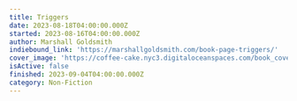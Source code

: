 ```yaml
---
title: Triggers
date: 2023-08-18T04:00:00.000Z
started: 2023-08-16T04:00:00.000Z
author: Marshall Goldsmith
indiebound_link: 'https://marshallgoldsmith.com/book-page-triggers/'
cover_image: 'https://coffee-cake.nyc3.digitaloceanspaces.com/book_covers/2023/triggers.jpg'
isActive: false
finished: 2023-09-04T04:00:00.000Z
category: Non-Fiction
---
```

